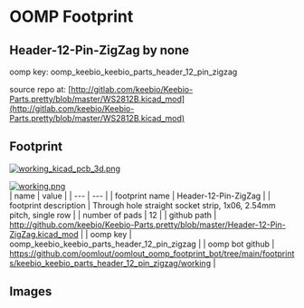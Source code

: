 # OOMP Footprint  
## Header-12-Pin-ZigZag  by none  
  
oomp key: oomp_keebio_keebio_parts_header_12_pin_zigzag  
  
source repo at: [http://gitlab.com/keebio/Keebio-Parts.pretty/blob/master/WS2812B.kicad_mod](http://gitlab.com/keebio/Keebio-Parts.pretty/blob/master/WS2812B.kicad_mod)  
## Footprint  
  
[![working_kicad_pcb_3d.png](working_kicad_pcb_3d_600.png)](working_kicad_pcb_3d.png)  
  
[![working.png](working_600.png)](working.png)  
| name | value | 
| --- | --- | 
| footprint name | Header-12-Pin-ZigZag | 
| footprint description | Through hole straight socket strip, 1x06, 2.54mm pitch, single row | 
| number of pads | 12 | 
| github path | http://github.com/keebio/Keebio-Parts.pretty/blob/master/Header-12-Pin-ZigZag.kicad_mod | 
| oomp key | oomp_keebio_keebio_parts_header_12_pin_zigzag | 
| oomp bot github | https://github.com/oomlout/oomlout_oomp_footprint_bot/tree/main/footprints/keebio_keebio_parts_header_12_pin_zigzag/working | 
## Images  
